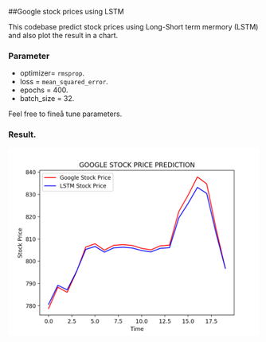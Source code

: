 ##Google stock prices using LSTM

This codebase predict stock prices using Long-Short term mermory (LSTM)  and also plot the result in a chart.

### Parameter

- optimizer= `rmsprop`.
- loss = `mean_squared_error`.
- epochs = 400.
- batch_size = 32.

Feel free to fineå tune parameters.

### Result.

 ![alt text](result.png "title")
 